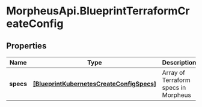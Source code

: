 # MorpheusApi.BlueprintTerraformCreateConfig

## Properties

Name | Type | Description | Notes
------------ | ------------- | ------------- | -------------
**specs** | [**[BlueprintKubernetesCreateConfigSpecs]**](BlueprintKubernetesCreateConfigSpecs.md) | Array of Terraform specs in Morpheus | [optional] 


